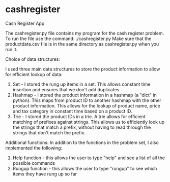 # cashregister
Cash Register App

The cashregister.py file contains my program for the cash register problem.
To run the file use the command: ./cashregister.py
Make sure that the productdata.csv file is in the same directory as cashregister.py when you run it.

Choice of data structures:

I used three main data structures to store the product information to allow for efficient lookup of data:
1) Set - I stored the rung up items in a set. This allows constant time insertion and ensures that we don't add duplicates
2) Hashmap - I stored the product information in a hashmap (a "dict" in python). This maps from product ID to 
another hashmap with the other product information. This allows for the lookup of product name, price and tax 
category in constant time based on a product ID.
3) Trie - I stored the product IDs in a trie. A trie allows for efficient matching of prefixes against strings.
This allows us to efficiently look up the strings that match a prefix, without having to read through the strings
that don't match the prefix.

Additional functions:
In addition to the functions in the problem set, I also implemented the following:
1) Help function - this allows the user to type "help" and see a list of all the possible commands
2) Rungup function - this allows the user to type "rungup" to see which items they have rung up so far

